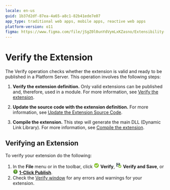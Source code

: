 ```yaml
---
locale: en-us
guid: 1b37d2df-87ea-4a65-a8c1-82b41ede7e07
app_type: traditional web apps, mobile apps, reactive web apps
platform-version: o11
figma: https://www.figma.com/file/jSgZ0l0unYdVymLxKZasno/Extensibility-and-Integration?type=design&node-id=3387%3A2064&mode=design&t=187UAgmZTPxcY0ZG-1
---
```


# Verify the Extension

The Verify operation checks whether the extension is valid and ready to be published in a Platform Server. This operation involves the following steps:

1. **Verify the extension definition.** Only valid extensions can be published and, therefore, used in a module. For more information, see [Verify the extension](<extension-verify-definition.md>).

1. **Update the source code with the extension definition.** For more information, see [Update the Extension Source Code](<extension-update-source-code.md>).

1. **Compile the extension.** This step will generate the main DLL (Dynamic Link Library). For more information, see [Compile the extension](<extension-compile.md>).


## Verifying an Extension

To verify your extension do the following:
  
1. In the **File** menu or in the toolbar, click ![](images/validate.png) **Verify**, ![](images/verify-save-icon.png) **Verify and Save**, or ![](images/1-click-publish-icon.png) [**1-Click Publish**](<extension-1-cp.md>).
1. Check the [Verify window](<../../../ref/integration-studio/menu/file/extension-verify-window.md>) for any errors and warnings for your extension.
